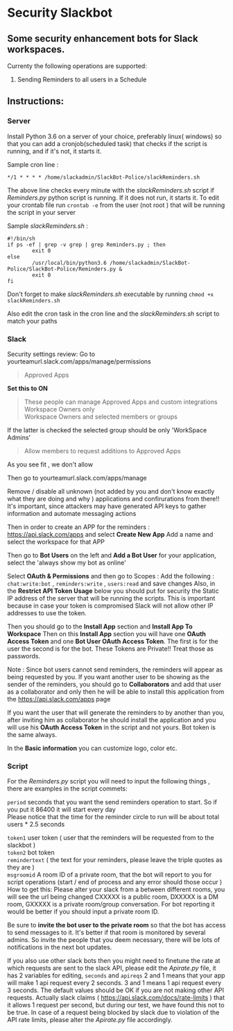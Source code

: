 # Security Slackbot
## Some security enhancement bots for Slack workspaces.
Currenty the following operations are supported:
1) Sending Reminders to all  users in a Schedule

## Instructions:

### Server
Install Python 3.6 on a server of your choice, preferably linux( windows) so that you can add a  cronjob(scheduled task) that checks  if the script is running,  and if it's not, it starts it.

Sample cron line : 

`*/1 * * * * /home/slackadmin/SlackBot-Police/slackReminders.sh`  

The above line checks every minute  with the *slackReminders.sh* script  if *Reminders.py*  python script is running. If it does not run, it starts it. 
To edit your crontab file run  `crontab -e` from the user (not root ) that will be running the script in your server

Sample *slackReminders.sh* :
```
#!/bin/sh
if ps -ef | grep -v grep | grep Reminders.py ; then
        exit 0
else
        /usr/local/bin/python3.6 /home/slackadmin/SlackBot-Police/SlackBot-Police/Reminders.py &
        exit 0
fi
```
Don't forget to make *slackReminders.sh* executable by running `chmod +x slackReminders.sh`

Also edit the cron task in the cron line and the *slackReminders.sh* script to match your paths

### Slack
Security settings review:
Go to  yourteamurl.slack.com/apps/manage/permissions

>Approved Apps

**Set this to ON**

>These people can manage Approved Apps and custom integrations
> Workspace Owners only	 
>Workspace Owners and selected members or groups

If the latter is checked the selected group should be only 'WorkSpace Admins'

>Allow members to request additions to Approved Apps

As you see fit , we don't allow
       
Then go to yourteamurl.slack.com/apps/manage

Remove / disable all unknown (not added by you and don't know exactly what they are doing and why ) applications and confirurations from there!! It's important, since attackers may have generated API keys to gather information and  automate messaging actions

Then in order to create an APP for the reminders :
https://api.slack.com/apps   and select **Create New App**
Add a name and select the workspace for that APP

Then go to **Bot Users**  on the left and **Add a Bot User**  for your application, select the 'always show my bot as online'

Select **OAuth & Permissions** and then go to Scopes :
Add the following : `chat:write:bot`  , `reminders:write`   , `users:read`  and save changes
Also, in the **Restrict API Token Usage** below you should put for security the Static IP address of the server that will be running the scripts. This is important because in case your token is compromised Slack will  not allow other IP addresses to use the token.

Then you should go to the **Install App** section and **Install  App To Workspace**
Then  on this **Install App** section you will have one **OAuth Access Token** and one **Bot User OAuth Access Token**. The first is for the user the second is for the bot.  These Tokens are Private!! Treat those as passwords.

Note : Since bot users cannot send reminders, the reminders will  appear as being requested by you. If you want another user to be showing as the sender of the reminders, you should go to **Collaborators** and  add that user as a collaborator and only then he will be able to install this application from the https://api.slack.com/apps    page

If you want the user that will generate the reminders to by another than you, after inviting him as collaborator  he should install the application and you will use his **OAuth Access Token** in the script and not yours. Bot token is the same always.

In the **Basic information** you can customize logo, color etc.

### Script
For the *Reminders.py* script you will need to input the following things , there are examples  in the script commets:

`period` seconds that you want the  send reminders operation to start. So if you put it 86400 it will start every day  
Please notice that the time for the reminder circle to run will be about  total users * 2.5 seconds 
 
`token1` user token ( user that the reminders will be requested from to the slackbot )  
`token2` bot token  
`remindertext` ( the text for your reminders, please leave the triple quotes as they are  )  
`msgroomid` A room ID of a  private room, that the bot will report  to you for script operations (start / end of process and any error should those occur )  How to get  this: Please alter your slack from a between different rooms, you will see the url being changed  CXXXXX is a public room, DXXXXX is a DM room, GXXXXX is a private room/group conversation.  For bot reporting it would be better if  you should input a private room ID.

Be sure to **invite the bot user to the private room** so that the bot has access to  send messages to it. It's better if that room is monitored by several admins. So invite the people that you deem necessary, there will be lots of notifications in the next bot updates.

If you also use other slack bots then you might need to finetune the rate at  which requests are sent to the slack API, please edit the *Apirate.py*  file, it has 2 variables for editing, `seconds` and `apireqs`   2 and 1 means that your app will make  1 api request every 2 seconds.  3 and 1 means 1 api request every 3 seconds.  The default values should be OK if you are not making other API requests.   Actually slack claims ( https://api.slack.com/docs/rate-limits ) that it allows 1 request per second, but during our test, we have found this not to be true. In case of a request being  blocked by slack due to violation of the API rate limits, please alter the *Apirate.py* file accordingly.
